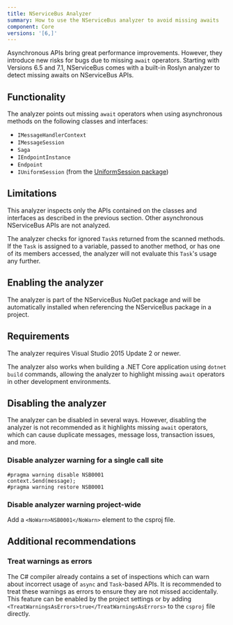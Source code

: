 ```yaml
---
title: NServiceBus Analyzer
summary: How to use the NServiceBus analyzer to avoid missing awaits
component: Core
versions: '[6,]'
---
```


Asynchronous APIs bring great performance improvements. However, they introduce new risks for bugs due to missing `await` operators. Starting with Versions 6.5 and 7.1, NServiceBus comes with a built-in Roslyn analyzer to detect missing awaits on NServiceBus APIs.

## Functionality

The analyzer points out missing `await` operators when using asynchronous methods on the following classes and interfaces:
* `IMessageHandlerContext`
* `IMessageSession`
* `Saga`
* `IEndpointInstance`
* `Endpoint`
* `IUniformSession` (from the [UniformSession package](/nservicebus/messaging/uniformsession.md))

## Limitations

This analyzer inspects only the APIs contained on the classes and interfaces as described in the previous section. Other asynchronous NServiceBus APIs are not analyzed.

The analyzer checks for ignored `Task`s returned from the scanned methods. If the `Task` is assigned to a variable, passed to another method, or has one of its members accessed, the analyzer will not evaluate this `Task`'s usage any further.


## Enabling the analyzer

The analyzer is part of the NServiceBus NuGet package and will be automatically installed when referencing the NServiceBus package in a project.


## Requirements

The analyzer requires Visual Studio 2015 Update 2 or newer.

The analyzer also works when building a .NET Core application using `dotnet build` commands, allowing the analyzer to highlight missing `await` operators in other development environments.


## Disabling the analyzer

The analyzer can be disabled in several ways. However, disabling the analyzer is not recommended as it highlights missing `await` operators, which can cause duplicate messages, message loss, transaction issues, and more.


### Disable analyzer warning for a single call site

```
#pragma warning disable NSB0001
context.Send(message);
#pragma warning restore NSB0001
```

### Disable analyzer warning project-wide

Add a `<NoWarn>NSB0001</NoWarn>` element to the csproj file.


## Additional recommendations

### Treat warnings as errors

The C# compiler already contains a set of inspections which can warn about incorrect usage of `async` and `Task`-based APIs. It is recommended to treat these warnings as errors to ensure they are not missed accidentally. This feature can be enabled by the project settings or by adding `<TreatWarningsAsErrors>true</TreatWarningsAsErrors>` to the `csproj` file directly.
